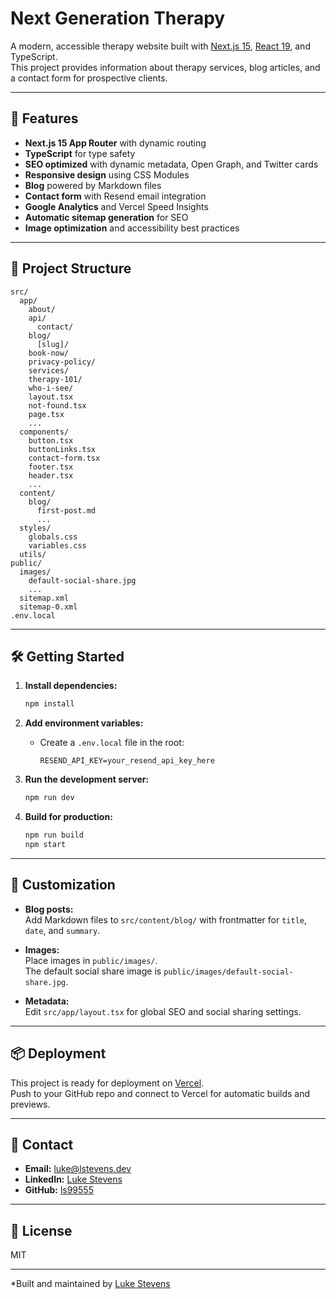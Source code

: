 # Next Generation Therapy

A modern, accessible therapy website built with [Next.js 15](https://nextjs.org/), [React 19](https://react.dev/), and TypeScript.  
This project provides information about therapy services, blog articles, and a contact form for prospective clients.

---

## 🚀 Features

- **Next.js 15 App Router** with dynamic routing
- **TypeScript** for type safety
- **SEO optimized** with dynamic metadata, Open Graph, and Twitter cards
- **Responsive design** using CSS Modules
- **Blog** powered by Markdown files
- **Contact form** with Resend email integration
- **Google Analytics** and Vercel Speed Insights
- **Automatic sitemap generation** for SEO
- **Image optimization** and accessibility best practices

---

## 📁 Project Structure

```
src/
  app/
    about/
    api/
      contact/
    blog/
      [slug]/
    book-now/
    privacy-policy/
    services/
    therapy-101/
    who-i-see/
    layout.tsx
    not-found.tsx
    page.tsx
    ...
  components/
    button.tsx
    buttonLinks.tsx
    contact-form.tsx
    footer.tsx
    header.tsx
    ...
  content/
    blog/
      first-post.md
      ...
  styles/
    globals.css
    variables.css
  utils/
public/
  images/
    default-social-share.jpg
    ...
  sitemap.xml
  sitemap-0.xml
.env.local
```

---

## 🛠️ Getting Started

1. **Install dependencies:**
   ```sh
   npm install
   ```

2. **Add environment variables:**
   - Create a `.env.local` file in the root:
     ```
     RESEND_API_KEY=your_resend_api_key_here
     ```

3. **Run the development server:**
   ```sh
   npm run dev
   ```

4. **Build for production:**
   ```sh
   npm run build
   npm start
   ```

---

## 📝 Customization

- **Blog posts:**  
  Add Markdown files to `src/content/blog/` with frontmatter for `title`, `date`, and `summary`.

- **Images:**  
  Place images in `public/images/`.  
  The default social share image is `public/images/default-social-share.jpg`.

- **Metadata:**  
  Edit `src/app/layout.tsx` for global SEO and social sharing settings.

---

## 📦 Deployment

This project is ready for deployment on [Vercel](https://vercel.com/).  
Push to your GitHub repo and connect to Vercel for automatic builds and previews.

---

## 📧 Contact

- **Email:** [luke@lstevens.dev](mailto:luke@lstevens.dev)
- **LinkedIn:** [Luke Stevens](https://www.linkedin.com/in/luke-stevens-a117bab5/)
- **GitHub:** [ls99555](https://github.com/ls99555)

---

## 📝 License

MIT

---

*Built and maintained by [Luke Stevens](https://www.linkedin.com/in/luke-stevens-a117bab5/)